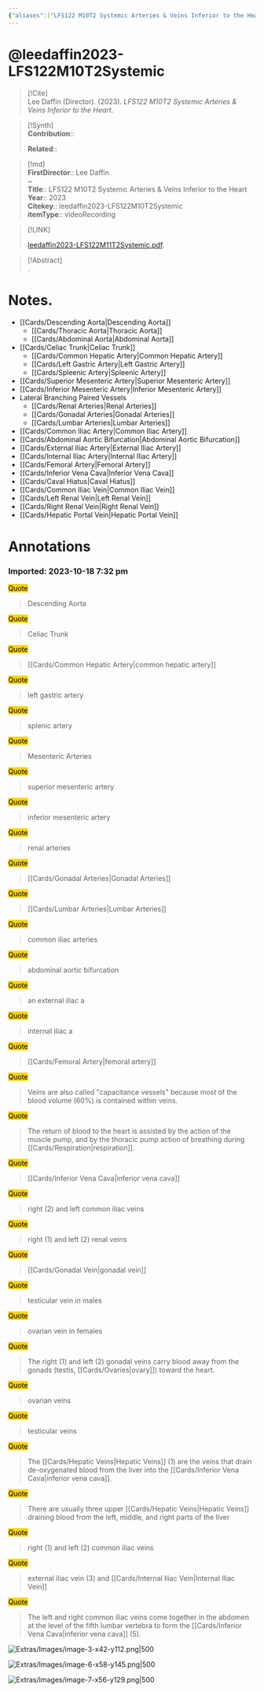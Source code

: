 ```yaml
---
{"aliases":["LFS122 M10T2 Systemic Arteries & Veins Inferior to the Heart"],"Status":"Watched","FirstAuthor":"","tags":["source/video","Uni/LFS122"],"dg-publish":true,"Priority":"Medium","permalink":"/sources/video/leedaffin2023-lfs-122-m10-t2-systemic/","dgPassFrontmatter":true}
---
```


# @leedaffin2023-LFS122M10T2Systemic

> [!Cite]  
> Lee Daffin (Director). (2023). _LFS122 M10T2 Systemic Arteries & Veins Inferior to the Heart_.  
  
>[!Synth]  
>**Contribution**::  
>  
>**Related**::   
>  
  
>[!md]  
> **FirstDirector**:: Lee Daffin  
~  
> **Title**:: LFS122 M10T2 Systemic Arteries & Veins Inferior to the Heart  
> **Year**:: 2023  
> **Citekey**:: leedaffin2023-LFS122M10T2Systemic  
> **itemType**:: videoRecording  
  
> [!LINK]  
>  
> [leedaffin2023-LFS122M11T2Systemic.pdf](file:///Users/nathanmaxwell/Zotero/storage/CLJW9GM2/leedaffin2023-LFS122M11T2Systemic.pdf).  
  
> [!Abstract]  
>.  
>  
# Notes.  
- [[Cards/Descending Aorta\|Descending Aorta]]
	- [[Cards/Thoracic Aorta\|Thoracic Aorta]]
	- [[Cards/Abdominal Aorta\|Abdominal Aorta]]
- [[Cards/Celiac Trunk\|Celiac Trunk]]
	- [[Cards/Common Hepatic Artery\|Common Hepatic Artery]]
	- [[Cards/Left Gastric Artery\|Left Gastric Artery]]
	- [[Cards/Spleenic Artery\|Spleenic Artery]]
- [[Cards/Superior Mesenteric Artery\|Superior Mesenteric Artery]]
- [[Cards/Inferior Mesenteric Artery\|Inferior Mesenteric Artery]]
- Lateral Branching Paired Vessels
	- [[Cards/Renal Arteries\|Renal Arteries]]
	- [[Cards/Gonadal Arteries\|Gonadal Arteries]]
	- [[Cards/Lumbar Arteries\|Lumbar Arteries]]
- [[Cards/Common Iliac Artery\|Common Iliac Artery]]
- [[Cards/Abdominal Aortic Bifurcation\|Abdominal Aortic Bifurcation]]
- [[Cards/External Iliac Artery\|External Iliac Artery]]
- [[Cards/Internal Iliac Artery\|Internal Iliac Artery]]
- [[Cards/Femoral Artery\|Femoral Artery]]
- [[Cards/Inferior Vena Cava\|Inferior Vena Cava]]
- [[Cards/Caval Hiatus\|Caval Hiatus]]
- [[Cards/Common Iliac Vein\|Common Iliac Vein]]
- [[Cards/Left Renal Vein\|Left Renal Vein]]
- [[Cards/Right Renal Vein\|Right Renal Vein]]
- [[Cards/Hepatic Portal Vein\|Hepatic Portal Vein]]
# Annotations  
  
  

### Imported: 2023-10-18 7:32 pm  
  
  
  
<mark style="background-color: #ffd400">Quote</mark>  
> Descending Aorta  
  
  
>   
  
<mark style="background-color: #ffd400">Quote</mark>  
> Celiac Trunk  
  
<mark style="background-color: #ffd400">Quote</mark>  
> [[Cards/Common Hepatic Artery\|common hepatic artery]]  
  
<mark style="background-color: #ffd400">Quote</mark>  
> left gastric artery  
  
<mark style="background-color: #ffd400">Quote</mark>  
> splenic artery  
  
<mark style="background-color: #ffd400">Quote</mark>  
> Mesenteric Arteries  
  
<mark style="background-color: #ffd400">Quote</mark>  
> superior mesenteric artery  
  
  
>   
  
<mark style="background-color: #ffd400">Quote</mark>  
> inferior mesenteric artery  
  
  
>   
  
<mark style="background-color: #ffd400">Quote</mark>  
> renal arteries  
  
<mark style="background-color: #ffd400">Quote</mark>  
> [[Cards/Gonadal Arteries\|Gonadal Arteries]]  
  
<mark style="background-color: #ffd400">Quote</mark>  
> [[Cards/Lumbar Arteries\|Lumbar Arteries]]  
  
<mark style="background-color: #ffd400">Quote</mark>  
> common iliac arteries  
  
<mark style="background-color: #ffd400">Quote</mark>  
> abdominal aortic bifurcation  
  
<mark style="background-color: #ffd400">Quote</mark>  
> an external iliac a  
  
<mark style="background-color: #ffd400">Quote</mark>  
> internal iliac a  
  
<mark style="background-color: #ffd400">Quote</mark>  
> [[Cards/Femoral Artery\|femoral artery]]  
  
<mark style="background-color: #ffd400">Quote</mark>  
> Veins are also called "capacitance vessels" because most of the blood volume (60%) is contained within veins.  
  
<mark style="background-color: #ffd400">Quote</mark>  
> The return of blood to the heart is assisted by the action of the muscle pump, and by the thoracic pump action of breathing during [[Cards/Respiration\|respiration]].  
  
<mark style="background-color: #ffd400">Quote</mark>  
> [[Cards/Inferior Vena Cava\|inferior vena cava]]  
  
<mark style="background-color: #ffd400">Quote</mark>  
> right (2) and left common iliac veins  
  
<mark style="background-color: #ffd400">Quote</mark>  
> right (1) and left (2) renal veins  
  
<mark style="background-color: #ffd400">Quote</mark>  
> [[Cards/Gonadal Vein\|gonadal vein]]  
  
<mark style="background-color: #ffd400">Quote</mark>  
> testicular vein in males  
  
<mark style="background-color: #ffd400">Quote</mark>  
> ovarian vein in females  
  
<mark style="background-color: #ffd400">Quote</mark>  
> The right (1) and left (2) gonadal veins carry blood away from the gonads (testis, [[Cards/Ovaries\|ovary]]) toward the heart.  
  
<mark style="background-color: #ffd400">Quote</mark>  
> ovarian veins  
  
<mark style="background-color: #ffd400">Quote</mark>  
> testicular veins  
  
<mark style="background-color: #ffd400">Quote</mark>  
> The [[Cards/Hepatic Veins\|Hepatic Veins]] (1) are the veins that drain de-oxygenated blood from the liver into the [[Cards/Inferior Vena Cava\|inferior vena cava]].  
  
<mark style="background-color: #ffd400">Quote</mark>  
> There are usually three upper [[Cards/Hepatic Veins\|Hepatic Veins]] draining blood from the left, middle, and right parts of the liver  
  
<mark style="background-color: #ffd400">Quote</mark>  
> right (1) and left (2) common iliac veins  
  
<mark style="background-color: #ffd400">Quote</mark>  
> external iliac vein (3) and [[Cards/Internal Iliac Vein\|Internal Iliac Vein]]  
  
<mark style="background-color: #ffd400">Quote</mark>  
> The left and right common iliac veins come together in the abdomen at the level of the fifth lumbar vertebra to form the [[Cards/Inferior Vena Cava\|inferior vena cava]] (5).  
  
  




![Extras/Images/image-3-x42-y112.png|500](/img/user/Extras/Images/image-3-x42-y112.png)













![Extras/Images/image-6-x58-y145.png|500](/img/user/Extras/Images/image-6-x58-y145.png)



![Extras/Images/image-7-x56-y129.png|500](/img/user/Extras/Images/image-7-x56-y129.png)

















































